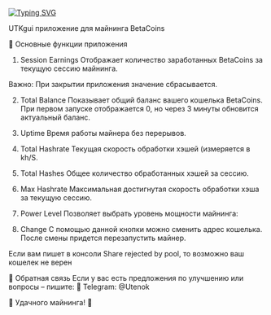 [![Typing SVG](https://readme-typing-svg.herokuapp.com?color=%2336BCF7&lines=Майнер+GUI+будущего)](https://git.io/typing-svg)


UTKgui приложение для майнинга BetaCoins

📌 Основные функции приложения
1. Session Earnings
Отображает количество заработанных BetaCoins за текущую сессию майнинга.

Важно: При закрытии приложения значение сбрасывается.

2. Total Balance
Показывает общий баланс вашего кошелька BetaCoins.
При первом запуске отображается 0, но через 3 минуты обновится актуальный баланс.

3. Uptime
Время работы майнера без перерывов.

4. Total Hashrate
Текущая скорость обработки хэшей (измеряется в kh/S.

5. Total Hashes
Общее количество обработанных хэшей за сессию.

6. Max Hashrate
Максимальная достигнутая скорость обработки хэша за текущую сессию.

7. Power Level
Позволяет выбрать уровень мощности майнинга:

8. Change
С помощью данной кнопки можно сменить адрес кошелька.
После смены придется перезапустить майнер.


Если вам пишет в консоли Share rejected by pool, то возможно ваш кошелек не верен

📩 Обратная связь
Если у вас есть предложения по улучшению или вопросы – пишите:
🔗 Telegram: @Utenok

🚀 Удачного майнинга! 🚀

